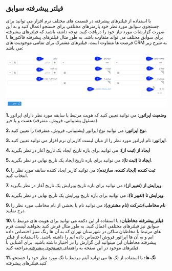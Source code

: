 ##  فیلتر پیشرفته سوابق 


با استفاده از فیلترهای پیشرفته در قسمت های مختلف نرم افزار می توانید برای جستجوی سوابق مورد نظر خود پارمترهای مختلفی برای جستجو اعمال کنید و به این صورت گزارشات مورد نیاز خود را دریافت کنید. توجه داشته باشید که فیلترهای پیشرفته برای سوابق مختلف می تواند متفاوت باشد. به طور مثال فیلترهای پیشرفته فاکتورها با فرصت ها متفاوت است. فیلترهای مشترک برای تمامی موجودیت های CRM به شرح زیر می باشد:

![](AdvancedFilters.jpg)


**1. وضعیت اپراتور:** می توانید تعیین کنید که هویت مرتبط با سابقه مورد نظر دارای اپراتور (مسئول پشتیبانی، فروش، متفرقه) هست و یا خیر.

**2. نوع اپراتور:** می توانید نوع اپراتور (پشتیبانی، فروش، متفرقه) را تعیین کنید.

**3. اپراتور:** نام اپراتور مورد نظر را از میان لیست کاربران نرم افزار می توانید تعیین کنید.

**4. ایجاد از (ثبت از):** می توانید برای بازه تاریخ ایجاد یک تاریخ آغاز در نظر بگیرید

**5. ایجاد تا (ثبت تا):** می توانید برای بازه تاریخ ایجاد یک تاریخ نهایی در نظر بگیرید.

**6. ثبت کننده (ایجاد کننده، سازنده):** می توانید کاربر ایجاد کننده سابقه مورد نظر را انتخاب کنید.

**7. ویرایش از (تغییر از):** می توانید برای بازه تاریخ ویرایش یک تاریخ آغاز در نظر بگیرید.

**8. ویرایش تا (تغییر تا):** می توانید برای بازه تاریخ ویرایش یک تاریخ نهایی در نظر بگیرید.

**9. نام مخاطب/شرکت (نام مشتری):** می توانید نام یا بخشی از نام مخاطب مورد نظر را درج نمایید.

**10. فیلتر پیشرفته مخاطبان:** با استفاده از این دکمه می توانید برای هویت های مرتبط با سوابق نیز فیلترهای مختلفی اعمال کنید. به طور مثال فرض کنید بخواهید لیست فرم های مرتبط با مخاطبان ساکن در شهرستان تهران که به آن ها رنگ سبز اختصاص داده ایم و به آن ها اپراتور فروش اختصاص داده ایم را داشته باشید. با استفاده از فیلتر پیشرفته مخاطبان این میتوانید این گزارش را در اختیار داشته باشید. برای آشنایی با فیلترهای موجود در این صفحه به راهنمای[ جستجوی پیشرفته  ](https://github.com/1stco/PayamGostarDocs/blob/master/help%202.5.4/Integrated-bank/Advanced-search/Advanced-search.md)مراجعه کنید.

**11. تگ ها:** با استفاده از تگ ها می توانید آیتم مرتبط با تگ مورد نظر خود را جستجو کنید.فیلترهای پیشرفته
